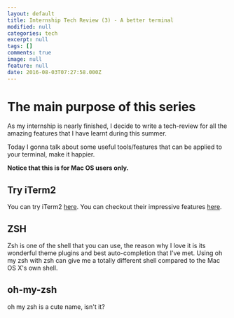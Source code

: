 ```yaml
---
layout: default
title: Internship Tech Review (3) - A better terminal
modified: null
categories: tech
excerpt: null
tags: []
comments: true
image: null
feature: null
date: 2016-08-03T07:27:58.000Z
---
```


# The main purpose of this series

As my internship is nearly finished, I decide to write a tech-review for all the amazing features that I have learnt during this summer.

Today I gonna talk about some useful tools/features that can be applied to your terminal, make it happier.

**Notice that this is for Mac OS users only.**

## Try iTerm2

You can try iTerm2 [here](https://www.iterm2.com/). You can checkout their impressive features [here](https://www.iterm2.com/features.html).

## ZSH

Zsh is one of the shell that you can use, the reason why I love it is its wonderful theme plugins and best auto-completion that I've met. Using oh my zsh with zsh can give me a totally different shell compared to the Mac OS X's own shell.

## oh-my-zsh

oh my zsh is a cute name, isn't it?

